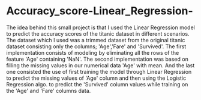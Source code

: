 # Accuracy_score-Linear_Regression-
The idea behind this small project is that I used the Linear Regression model to predict the accuracy scores of the titanic dataset in different scenarios.
The dataset which I used was a trimmed dataset from the original titanic dataset consisting only the columns; 'Age','Fare' and 'Survived'.
The first implementation consists of modeling by eliminating all the rows of the feature 'Age' containing 'NaN'.
The second implementation was based on filling the missing values in our numerical data 'Age' with mean.
And the last one consisted the use of first training the model through Linear Regression to predict the missing values of 'Age' column and then using the Logistic Regression algo. to predict the 'Survived' column values while training on the 'Age' and 'Fare' columns data.
